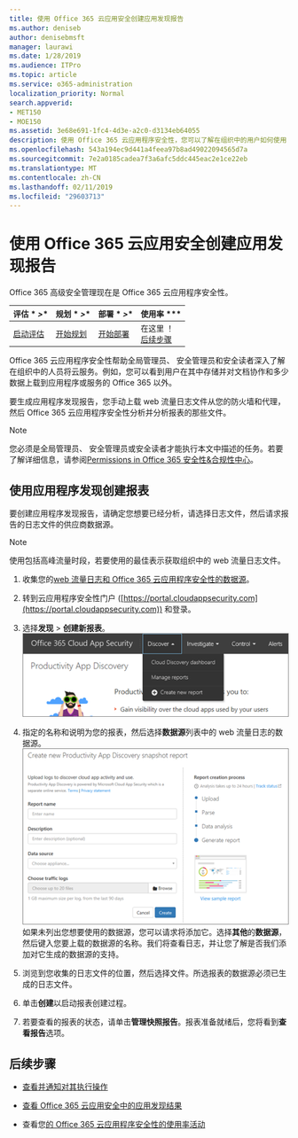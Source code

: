 ```yaml
---
title: 使用 Office 365 云应用安全创建应用发现报告
ms.author: deniseb
author: denisebmsft
manager: laurawi
ms.date: 1/28/2019
ms.audience: ITPro
ms.topic: article
ms.service: o365-administration
localization_priority: Normal
search.appverid:
- MET150
- MOE150
ms.assetid: 3e68e691-1fc4-4d3e-a2c0-d3134eb64055
description: 使用 Office 365 云应用程序安全性，您可以了解在组织中的用户如何使用 Office 365 和其他应用程序创建报告。
ms.openlocfilehash: 543a194ec9d441a4feea97b8ad49022094565d7a
ms.sourcegitcommit: 7e2a0185cadea7f3a6afc5ddc445eac2e1ce22eb
ms.translationtype: MT
ms.contentlocale: zh-CN
ms.lasthandoff: 02/11/2019
ms.locfileid: "29603713"
---
```

# <a name="create-app-discovery-reports-using-office-365-cloud-app-security"></a>使用 Office 365 云应用安全创建应用发现报告

Office 365 高级安全管理现在是 Office 365 云应用程序安全性。
  
|评估 * *\>**|规划 * *\>**|部署 * *\>**|使用率 ***|
|:-----|:-----|:-----|:-----|
|[启动评估](office-365-cas-overview.md) <br/> |[开始规划](get-ready-for-office-365-cas.md) <br/> |[开始部署](turn-on-office-365-cas.md) <br/> |在这里 ！  <br/> [后续步骤](#next-steps) <br/> |
   
Office 365 云应用程序安全性帮助全局管理员、 安全管理员和安全读者深入了解在组织中的人员将云服务。例如，您可以看到用户在其中存储并对文档协作和多少数据上载到应用程序或服务的 Office 365 以外。
  
要生成应用程序发现报告，您手动上载 web 流量日志文件从您的防火墙和代理，然后 Office 365 云应用程序安全性分析并分析报表的那些文件。
  
> [!NOTE]
> 您必须是全局管理员、 安全管理员或安全读者才能执行本文中描述的任务。若要了解详细信息，请参阅[Permissions in Office 365 安全性&amp;合规性中心](permissions-in-the-security-and-compliance-center.md)。 
  
## <a name="create-a-report-with-app-discovery"></a>使用应用程序发现创建报表

要创建应用程序发现报告，请确定您想要已经分析，请选择日志文件，然后请求报告的日志文件的供应商数据源。
  
> [!NOTE]
> 使用包括高峰流量时段，若要使用的最佳表示获取组织中的 web 流量日志文件。 
  
1. 收集您的[web 流量日志和 Office 365 云应用程序安全性的数据源](web-traffic-logs-and-data-sources-for-ocas.md)。
    
2. 转到云应用程序安全性门户 ([https://portal.cloudappsecurity.com](https://portal.cloudappsecurity.com)) 和登录。 
       
3. 选择**发现** \> **创建新报表**。 <br>![在 Office 365 CAS 门户中，选择发现](media/73b5299f-94b5-49dd-a00f-154d188eb2c5.png)<br>
  
4. 指定的名称和说明为您的报表，然后选择**数据源**列表中的 web 流量日志的数据源。 <br>![在 O365 CAS 中，选择发现\>创建新报表](media/22e660f0-5eb2-49fa-9fea-f88a5809a07b.png)<br>如果未列出您想要使用的数据源，您可以请求将添加它。选择**其他**的**数据源**，然后键入您要上载的数据源的名称。我们将查看日志，并让您了解是否我们添加对它生成的数据源的支持。 
  
5. 浏览到您收集的日志文件的位置，然后选择文件。所选报表的数据源必须已生成的日志文件。
    
6. 单击**创建**以启动报表创建过程。 
    
7. 若要查看的报表的状态，请单击**管理快照报告**。报表准备就绪后，您将看到**查看报告**选项。 
    
## <a name="next-steps"></a>后续步骤

- [查看并通知对其执行操作](review-office-365-cas-alerts.md)
    
- [查看 Office 365 云应用安全中的应用发现结果](review-app-discovery-findings-in-ocas.md)
    
- 查看您[的 Office 365 云应用程序安全性的使用率活动](utilization-activities-for-ocas.md)
    

